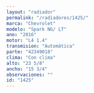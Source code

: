 ```yaml
---
layout: "radiador"
permalink: "/radiadores/1425/"
marca: "Chevrolet"
modelo: "Spark NG/ LT"
ano: "2016"
motor: "L4 1.4"
transmision: "Automática"
parte: "42349018"
clima: "Con clima"
alto: "23 5/8"
ancho: "15 3/4"
observaciones: ""
id: "1425"
---
```


